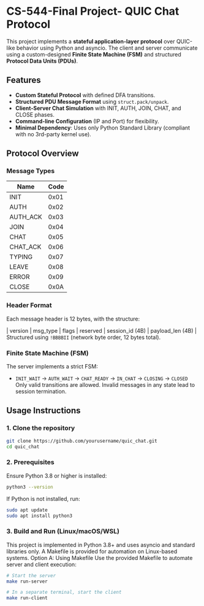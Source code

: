 # CS-544-Final Project- QUIC Chat Protocol
This project implements a **stateful application-layer protocol** over QUIC-like behavior using Python and asyncio. The client and server communicate using a custom-designed **Finite State Machine (FSM)** and structured **Protocol Data Units (PDUs)**.

## Features
- **Custom Stateful Protocol** with defined DFA transitions.
- **Structured PDU Message Format** using `struct.pack/unpack`.
- **Client-Server Chat Simulation** with INIT, AUTH, JOIN, CHAT, and CLOSE phases.
- **Command-line Configuration** (IP and Port) for flexibility.
- **Minimal Dependency**: Uses only Python Standard Library (compliant with no 3rd-party kernel use).

## Protocol Overview

### Message Types
| Name         | Code |
|--------------|------|
| INIT         | 0x01 |
| AUTH         | 0x02 |
| AUTH_ACK     | 0x03 |
| JOIN         | 0x04 |
| CHAT         | 0x05 |
| CHAT_ACK     | 0x06 |
| TYPING       | 0x07 |
| LEAVE        | 0x08 |
| ERROR        | 0x09 |
| CLOSE        | 0x0A |

### Header Format
Each message header is 12 bytes, with the structure:

| version | msg_type | flags | reserved | session_id (4B) | payload_len (4B) |
Structured using `!BBBBII` (network byte order, 12 bytes total).

### Finite State Machine (FSM)
The server implements a strict FSM:
- `INIT_WAIT` → `AUTH_WAIT` → `CHAT_READY` → `IN_CHAT` → `CLOSING` → `CLOSED`
Only valid transitions are allowed. Invalid messages in any state lead to session termination.

## Usage Instructions
### 1. Clone the repository
```bash
git clone https://github.com/yourusername/quic_chat.git
cd quic_chat
```
### 2. Prerequisites
Ensure Python 3.8 or higher is installed:
```bash
python3 --version
```
If Python is not installed, run:
```bash
sudo apt update
sudo apt install python3
```
### 3. Build and Run (Linux/macOS/WSL)
This project is implemented in Python 3.8+ and uses asyncio and standard libraries only. A Makefile is provided for automation on Linux-based systems.
Option A: Using Makefile 
Use the provided Makefile to automate server and client execution:
```bash
# Start the server
make run-server

# In a separate terminal, start the client
make run-client
```


